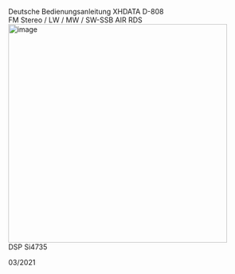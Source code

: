 Deutsche Bedienungsanleitung XHDATA D-808<br>
FM Stereo / LW / MW / SW-SSB AIR RDS<br>
<img width="439" alt="image" src="https://user-images.githubusercontent.com/12202733/222980271-f1d93d70-9ac7-4e69-af85-b5867ac2a8df.png"><br>
DSP Si4735<br>

03/2021
